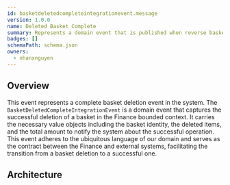```yaml
---
id: basketdeletedcompleteintegrationevent.message
version: 1.0.0
name: Deleted Basket Complete
summary: Represents a domain event that is published when reverse basket is completed
badges: []
schemaPath: schema.json
owners:
  - nhanxnguyen
---
```


## Overview

This event represents a complete basket deletion event in the system. The `BasketDeletedCompleteIntegrationEvent` is a domain event that captures the successful deletion of a basket in the Finance bounded context. It carries the necessary value objects including the basket identity, the deleted items, and the total amount to notify the system about the successful operation. This event adheres to the ubiquitous language of our domain and serves as the contract between the Finance and external systems, facilitating the transition from a basket deletion to a successful one.

## Architecture

<NodeGraph />
